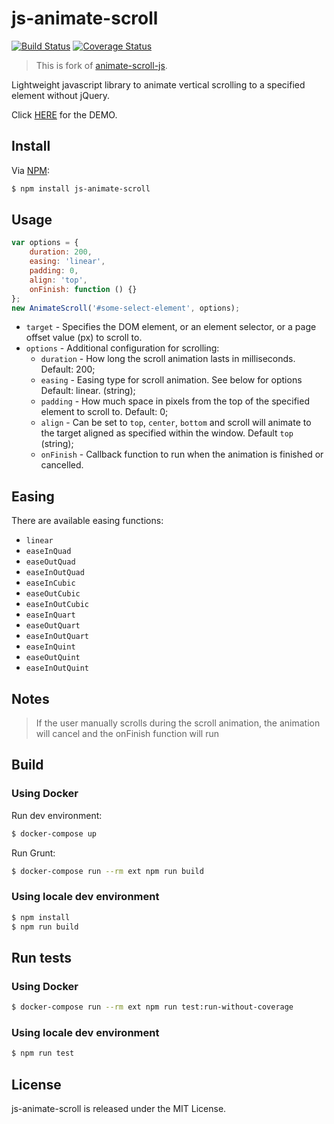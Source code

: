 js-animate-scroll
=================

[![Build Status](https://travis-ci.org/bupy7/js-animate-scroll.svg?branch=master)](https://travis-ci.org/bupy7/js-animate-scroll)
[![Coverage Status](https://coveralls.io/repos/github/bupy7/js-animate-scroll/badge.svg?branch=master)](https://coveralls.io/github/bupy7/js-animate-scroll?branch=master)

> This is fork of [animate-scroll-js](https://github.com/sunmockyang/animate-scroll-js).

Lightweight javascript library to animate vertical scrolling to a specified element without jQuery.

Click [HERE](http://bupy7.github.io/js-animate-scroll/) for the DEMO.

Install
-------

Via [NPM](https://www.npmjs.com/):

```bash
$ npm install js-animate-scroll
```

Usage
-----

```js
var options = {
    duration: 200,
    easing: 'linear',
    padding: 0,
    align: 'top',
    onFinish: function () {}
};
new AnimateScroll('#some-select-element', options);
```

- `target` - Specifies the DOM element, or an element selector, or a page offset value (px) to scroll to.
- `options` - Additional configuration for scrolling:
    - `duration` - How long the scroll animation lasts in milliseconds. Default: 200;
    - `easing` - Easing type for scroll animation. See below for options Default: linear. (string);
    - `padding` - How much space in pixels from the top of the specified element to scroll to. Default: 0;
    - `align` - Can be set to `top`, `center`, `bottom` and scroll will animate to the target aligned as specified within the window. Default `top` (string);
    - `onFinish` - Callback function to run when the animation is finished or cancelled.



Easing
------

There are available easing functions:
 
- `linear`
- `easeInQuad`
- `easeOutQuad`
- `easeInOutQuad`
- `easeInCubic`
- `easeOutCubic`
- `easeInOutCubic`
- `easeInQuart`
- `easeOutQuart`
- `easeInOutQuart`
- `easeInQuint`
- `easeOutQuint`
- `easeInOutQuint`

Notes
-----

> If the user manually scrolls during the scroll animation, the animation will cancel and the onFinish function will run

Build
-----

### Using Docker

Run dev environment:

```bash
$ docker-compose up
```

Run Grunt:

```bash
$ docker-compose run --rm ext npm run build
```

### Using locale dev environment

```bash
$ npm install
$ npm run build
```

Run tests
---------

### Using Docker

```bash
$ docker-compose run --rm ext npm run test:run-without-coverage
```

### Using locale dev environment

```bash
$ npm run test
```

License
-------

js-animate-scroll is released under the MIT License.
